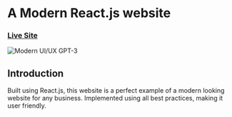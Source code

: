# A Modern React.js website
### [Live Site](#)

![Modern UI/UX GPT-3](https://i.ibb.co/TR5LW9z/image.png)

## Introduction

Built using React.js, this website is a perfect example of a modern looking website for any business. Implemented using all best practices, making it user friendly. 
